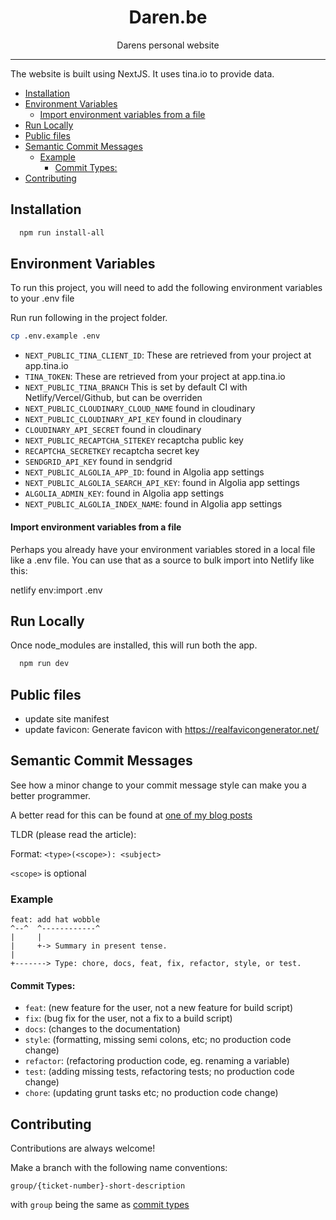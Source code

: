 <div align="center">
<h1>Daren.be</h1>

<p>Darens personal website</p>
</div>

---

The website is built using NextJS. It uses tina.io to provide data.


<!-- START doctoc generated TOC please keep comment here to allow auto update -->
<!-- DON'T EDIT THIS SECTION, INSTEAD RE-RUN doctoc TO UPDATE -->

- [Installation](#installation)
- [Environment Variables](#environment-variables)
    - [Import environment variables from a file](#import-environment-variables-from-a-file)
- [Run Locally](#run-locally)
- [Public files](#public-files)
- [Semantic Commit Messages](#semantic-commit-messages)
  - [Example](#example)
    - [Commit Types:](#commit-types)
- [Contributing](#contributing)

<!-- END doctoc generated TOC please keep comment here to allow auto update -->

## Installation

```bash
  npm run install-all
```

## Environment Variables

To run this project, you will need to add the following environment variables to your .env file

Run run following in the project folder.

```bash
cp .env.example .env
```

  - `NEXT_PUBLIC_TINA_CLIENT_ID`: These are retrieved from your project at app.tina.io
  - `TINA_TOKEN`: These are retrieved from your project at app.tina.io
  - `NEXT_PUBLIC_TINA_BRANCH` This is set by default CI with Netlify/Vercel/Github, but can be overriden
  - `NEXT_PUBLIC_CLOUDINARY_CLOUD_NAME` found in cloudinary
  - `NEXT_PUBLIC_CLOUDINARY_API_KEY` found in cloudinary
  - `CLOUDINARY_API_SECRET` found in cloudinary
  - `NEXT_PUBLIC_RECAPTCHA_SITEKEY` recaptcha public key
  - `RECAPTCHA_SECRETKEY` recaptcha secret key
  - `SENDGRID_API_KEY` found in sendgrid
  - `NEXT_PUBLIC_ALGOLIA_APP_ID`: found in Algolia app settings
  - `NEXT_PUBLIC_ALGOLIA_SEARCH_API_KEY`: found in Algolia app settings
  - `ALGOLIA_ADMIN_KEY`: found in Algolia app settings
  - `NEXT_PUBLIC_ALGOLIA_INDEX_NAME`: found in Algolia app settings

#### Import environment variables from a file
Perhaps you already have your environment variables stored in a local file like a .env file. You can use that as a source to bulk import into Netlify like this:

netlify env:import .env

## Run Locally

Once node_modules are installed, this will run both the app.

```bash
  npm run dev
```

## Public files

  - update site manifest
  - update favicon: Generate favicon with https://realfavicongenerator.net/

## Semantic Commit Messages

See how a minor change to your commit message style can make you a better programmer.

A better read for this can be found at [one of my blog posts][conventional_commits_blog]

TLDR (please read the article):

Format: `<type>(<scope>): <subject>`

`<scope>` is optional

### Example

```
feat: add hat wobble
^--^  ^------------^
|     |
|     +-> Summary in present tense.
|
+-------> Type: chore, docs, feat, fix, refactor, style, or test.
```

#### Commit Types:

- `feat`: (new feature for the user, not a new feature for build script)
- `fix`: (bug fix for the user, not a fix to a build script)
- `docs`: (changes to the documentation)
- `style`: (formatting, missing semi colons, etc; no production code change)
- `refactor`: (refactoring production code, eg. renaming a variable)
- `test`: (adding missing tests, refactoring tests; no production code change)
- `chore`: (updating grunt tasks etc; no production code change)

## Contributing

Contributions are always welcome!

Make a branch with the following name conventions:

`group/{ticket-number}-short-description`

with `group` being the same as [commit types](#commit-types)

[conventional_commits_blog]: https://daren.be/blog/2022/02/writing-the-perfect-git-commit-message